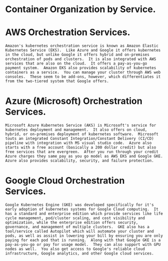 # **Container Organization by Service.**

# AWS Orchestration Services.
   
    Amazon's kubernetes orchestration service is known as Amazon Elastic Kubernetes Service (EKS).  Like Azure and Google it offers kubernetes in the cloud, but unlike Google it offers hybrid and on-premises orchestration of pods and clusters.  It is also integrated with AWS services that are also on the cloud.  It offers a pay-as-you-go payment system.  Amazon EKS also provides scalability of kubernetes containers as a service.  You can manage your cluster through AWS web consoles.  These seem to be add-ons, however, which differentiates it from the two-tiered system that Google offers.

# Azure (Microsoft) Orchestration Services.
    
    Microsoft Azure Kubernetes Service (AKS) is Microsoft's service for kubernetes deployment and management.  It also offers on cloud, hybrid, or on-premises deployment of kubernetes software.  Microsoft touts an integrated Constant Integration/Constant Delivery (CI/CD) pipeline with integration with MS visual studio code.  Azure also starts with a free account (basically a 200 dollar credit) but also free services that are evergreen.  After you run through your credit Azure charges they same pay as you go model as AWS EKS and Google GKE.  Azure also provides scalability, security, and failure protection.

# Google Cloud Orchestration Services.

    Google Kubernetes Engine (GKE) was developed specifically for it's early adoption of kubernetes systems for Google Cloud computing.  It has a standard and enterprise edition which provide services like life cycle management, pod/cluster scaling, and cost visibility and optimization, while the enterprise edition offers security, governance, and management of multiple clusters.  GKE also has a tool/service called Autopilot which will automate your cluster and pods, as well as assist in lowering your bill by ensuring you are only paying for each pod that is running.  Along with that Google GKE is a pay-as-you-go or pay for usage model.  They can also support with GPU nodes as well.  You also get access to Google's reliable cloud infrastructure, Google analytics, and other Google cloud services.